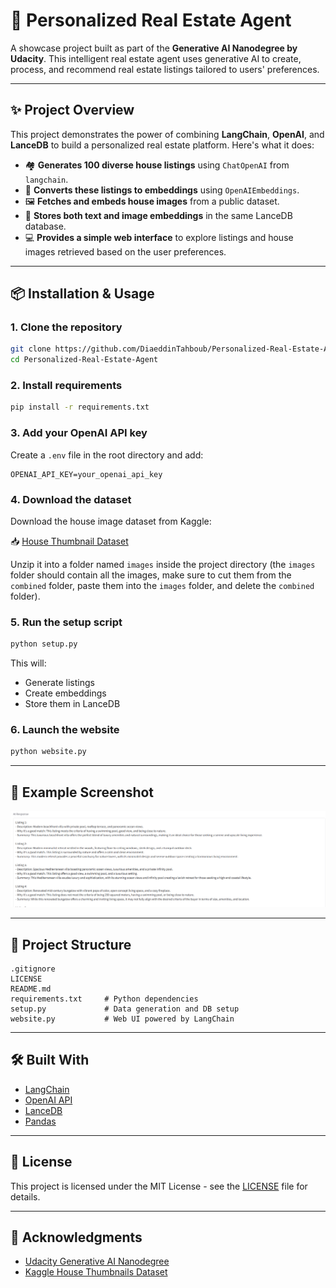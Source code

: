 # 🏡 Personalized Real Estate Agent

A showcase project built as part of the **Generative AI Nanodegree by Udacity**. This intelligent real estate agent uses generative AI to create, process, and recommend real estate listings tailored to users' preferences.

---

## ✨ Project Overview

This project demonstrates the power of combining **LangChain**, **OpenAI**, and **LanceDB** to build a personalized real estate platform. Here's what it does:

- 🏘️ **Generates 100 diverse house listings** using `ChatOpenAI` from `langchain`.
- 🧠 **Converts these listings to embeddings** using `OpenAIEmbeddings`.
- 🖼️ **Fetches and embeds house images** from a public dataset.
- 📂 **Stores both text and image embeddings** in the same LanceDB database.
- 💻 **Provides a simple web interface** to explore listings and house images retrieved based on the user preferences.

---

## 📦 Installation & Usage

### 1. Clone the repository

```bash
git clone https://github.com/DiaeddinTahboub/Personalized-Real-Estate-Agent.git
cd Personalized-Real-Estate-Agent
```

### 2. Install requirements

```bash
pip install -r requirements.txt
```

### 3. Add your OpenAI API key

Create a `.env` file in the root directory and add:

```env
OPENAI_API_KEY=your_openai_api_key
```

### 4. Download the dataset

Download the house image dataset from Kaggle:

📥 [House Thumbnail Dataset](https://www.kaggle.com/datasets/ramiromep/house-thumbnail)

Unzip it into a folder named `images` inside the project directory (the `images` folder should contain all the images, make sure to cut them from the `combined` folder, paste them into the `images` folder, and delete the `combined` folder).

### 5. Run the setup script

```bash
python setup.py
```

This will:
- Generate listings
- Create embeddings
- Store them in LanceDB

### 6. Launch the website

```bash
python website.py
```

---

## 🌟 Example Screenshot

![Sample Image](Sample.png)

---

## 📁 Project Structure

```
.gitignore
LICENSE
README.md
requirements.txt     # Python dependencies
setup.py             # Data generation and DB setup
website.py           # Web UI powered by LangChain
```

---

## 🛠️ Built With

- [LangChain](https://github.com/langchain-ai/langchain)
- [OpenAI API](https://platform.openai.com/)
- [LanceDB](https://github.com/lancedb/lancedb)
- [Pandas](https://pandas.pydata.org/)

---

## 📄 License

This project is licensed under the MIT License - see the [LICENSE](LICENSE) file for details.

---

## 🙌 Acknowledgments

- [Udacity Generative AI Nanodegree](https://www.udacity.com/course/generative-ai--nd880)
- [Kaggle House Thumbnails Dataset](https://www.kaggle.com/datasets/ramiromep/house-thumbnail)
